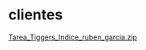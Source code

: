 # clientes

[Tarea_Tiggers_Indice_ruben_garcia.zip](https://github.com/user-attachments/files/20988654/Tarea_Tiggers_Indice_ruben_garcia.zip)
